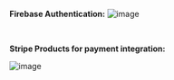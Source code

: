 **Firebase Authentication:**
![image](https://github.com/Yuvanika24/netflix-clone/assets/85669318/80561155-e033-48a2-99de-a1c41cd0b1ea)

<br>

**Stripe Products for payment integration:** <br>

![image](https://github.com/Yuvanika24/netflix-clone/assets/85669318/efefe30f-f5db-4837-aeed-1d4ab1b0b368)

